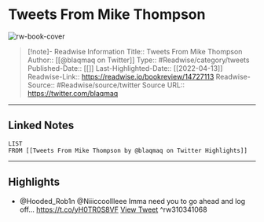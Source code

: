 # Tweets From Mike Thompson

![rw-book-cover](https://pbs.twimg.com/profile_images/1407155153350795265/yVZEQ9VK.jpg)
<br>
>[!note]- Readwise Information
>Title:: Tweets From Mike Thompson
>Author:: [[@blaqmaq on Twitter]]
>Type:: #Readwise/category/tweets
>Published-Date:: [[]]
>Last-Highlighted-Date:: [[2022-04-13]]
>Readwise-Link:: https://readwise.io/bookreview/14727113
>Readwise-Source:: #Readwise/source/twitter
>Source URL:: https://twitter.com/blaqmaq
--- 

## Linked Notes
```dataview
LIST
FROM [[Tweets From Mike Thompson by @blaqmaq on Twitter Highlights]]
```

---

## Highlights
- @Hooded_Rob1n @Niiiccoollleee Imma need you to go ahead and log off… https://t.co/yH0TR0S8VF [View Tweet](https://readwise.io/open/310341068) ^rw310341068
